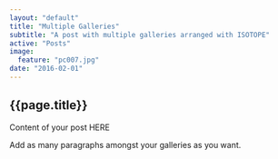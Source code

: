 ```yaml
---
layout: "default"
title: "Multiple Galleries"
subtitle: "A post with multiple galleries arranged with ISOTOPE"
active: "Posts"
image:
  feature: "pc007.jpg"
date: "2016-02-01"
---
```



<section>
	<div>
		<h2>{{page.title}}</h2>
    <p>Content of your post HERE </p>
    <p>Add as many paragraphs amongst your galleries as you want.</p>
  </div>
</section>
